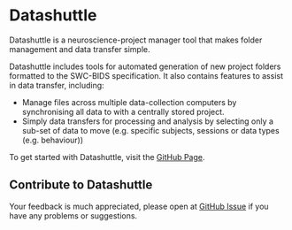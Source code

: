 # Datashuttle

Datashuttle is a neuroscience-project manager tool that makes folder management and data transfer simple. 

Datashuttle includes tools for automated generation of new project folders formatted to the SWC-BIDS specification. 
It also contains features to assist in data transfer, including:
* Manage files across multiple data-collection computers by synchronising 
all data to with a centrally stored project. 
* Simply data transfers for processing and analysis by selecting only a sub-set of data to move (e.g. specific subjects, sessions or data types (e.g. behaviour))

To get started with Datashuttle, visit the [GitHub Page](https://github.com/neuroinformatics-unit/datashuttle).

## Contribute to Datashuttle

Your feedback is much appreciated, please open at [GitHub Issue](https://github.com/neuroinformatics-unit/datashuttle/issues) if you have any problems or suggestions.




